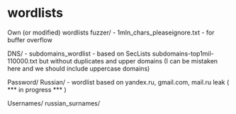 # wordlists
Own (or modified) wordlists
fuzzer/ 
	- 1mln_chars_pleaseignore.txt - for buffer overflow

DNS/
	- subdomains_wordlist - based on SecLists subdomains-top1mil-110000.txt but without duplicates and upper domains (I can be mistaken here and we should include uppercase domains)

Password/
	Russian/ - wordlist based on yandex.ru, gmail.com, mail.ru leak ( *** in progress *** )

Usernames/
	russian_surnames/
